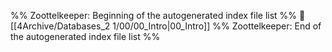 %% Zoottelkeeper: Beginning of the autogenerated index file list  %%
📄 [[4Archive/Databases_2 1/00/00_Intro|00_Intro]]
%% Zoottelkeeper: End of the autogenerated index file list  %%
